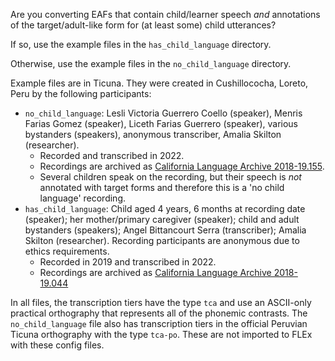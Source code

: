 Are you converting EAFs that contain child/learner speech *and* annotations of the target/adult-like form for (at least some) child utterances? 

If so, use the example files in the `has_child_language` directory. 

Otherwise, use the example files in the `no_child_language` directory.

Example files are in Ticuna. They were created in Cushillococha, Loreto, Peru by the following participants:

* `no_child_language`: Lesli Victoria Guerrero Coello (speaker), Menris Farias Gomez (speaker), Liceth Farias Guerrero (speaker), various bystanders (speakers), anonymous transcriber, Amalia Skilton (researcher).
  * Recorded and transcribed in 2022.
  * Recordings are archived as [California Language Archive 2018-19.155](http://dx.doi.org/doi:10.7297/X2TH8KT0).
  * Several children speak on the recording, but their speech is *not* annotated with target forms and therefore this is a 'no child language' recording.
* `has_child_language`: Child aged 4 years, 6 months at recording date (speaker); her mother/primary caregiver (speaker); child and adult bystanders (speakers); Angel Bittancourt Serra (transcriber); Amalia Skilton (researcher). Recording participants are anonymous due to ethics requirements.
  * Recorded in 2019 and transcribed in 2022.
  * Recordings are archived as [California Language Archive 2018-19.044](http://dx.doi.org/doi:10.7297/X2W66J11)

In all files, the transcription tiers have the type `tca` and use an ASCII-only practical orthography that represents all of the phonemic contrasts. The `no_child_language` file also has transcription tiers in the official Peruvian Ticuna orthography with the type `tca-po`. These are not imported to FLEx with these config files.
